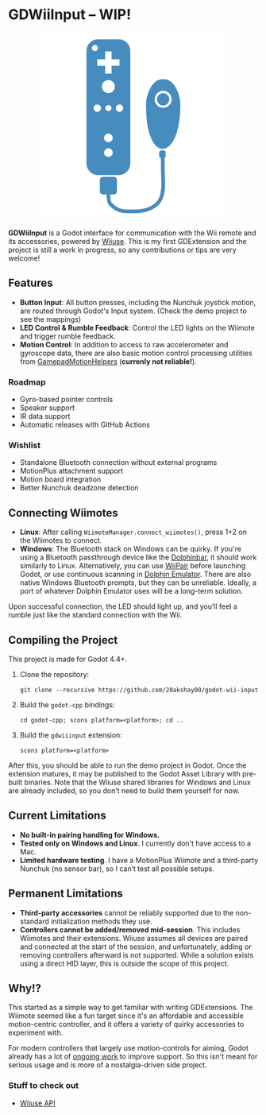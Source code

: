 # GDWiiInput – WIP!

<p align="center">
  <img src="./resources/GDWiiInputLogo.png" />
</p>

**GDWiiInput** is a Godot interface for communication with the Wii remote and its accessories, powered by [Wiiuse](https://github.com/wiiuse/wiiuse). This is my first GDExtension and the project is still a work in progress, so any contributions or tips are very welcome!

## Features

- **Button Input**: All button presses, including the Nunchuk joystick motion, are routed through Godot's Input system. (Check the demo project to see the mappings)
- **LED Control & Rumble Feedback**: Control the LED lights on the Wiimote and trigger rumble feedback.
- **Motion Control**: In addition to access to raw accelerometer and gyroscope data, there are also basic motion control processing utilities from [GamepadMotionHelpers](https://github.com/JibbSmart/GamepadMotionHelpers) (**currenly not reliable!**).

### Roadmap

- Gyro-based pointer controls
- Speaker support
- IR data support
- Automatic releases with GitHub Actions

### Wishlist

- Standalone Bluetooth connection without external programs
- MotionPlus attachment support
- Motion board integration
- Better Nunchuk deadzone detection

## Connecting Wiimotes

- **Linux**: After calling `WiimoteManager.connect_wiimotes()`, press 1+2 on the Wiimotes to connect.
- **Windows**: The Bluetooth stack on Windows can be quirky. If you're using a Bluetooth passthrough device like the [Dolphinbar](https://www.mayflash.com/product/W010.html), it should work similarly to Linux. Alternatively, you can use [WiiPair](https://github.com/jordanbtucker/WiiPair) before launching Godot, or use continuous scanning in [Dolphin Emulator](https://github.com/dolphin-emu/dolphin). There are also native Windows Bluetooth prompts, but they can be unreliable. Ideally, a port of whatever Dolphin Emulator uses will be a long-term solution.

Upon successful connection, the LED should light up, and you’ll feel a rumble just like the standard connection with the Wii.

## Compiling the Project

This project is made for Godot 4.4+.

1. Clone the repository:
    ```
    git clone --recursive https://github.com/20akshay00/godot-wii-input
    ```
2. Build the `godot-cpp` bindings:
    ```
    cd godot-cpp; scons platform=<platform>; cd ..
    ```
3. Build the `gdwiiinput` extension:
    ```
    scons platform=<platform>
    ```

After this, you should be able to run the demo project in Godot. Once the extension matures, it may be published to the Godot Asset Library with pre-built binaries. Note that the Wiiuse shared libraries for Windows and Linux are already included, so you don’t need to build them yourself for now.

## Current Limitations

- **No built-in pairing handling for Windows.**
- **Tested only on Windows and Linux**. I currently don't have access to a Mac.
- **Limited hardware testing**. I have a MotionPlus Wiimote and a third-party Nunchuk (no sensor bar), so I can’t test all possible setups.

## Permanent Limitations

- **Third-party accessories** cannot be reliably supported due to the non-standard initialization methods they use.
- **Controllers cannot be added/removed mid-session**. This includes Wiimotes and their extensions. Wiiuse assumes all devices are paired and connected at the start of the session, and unfortunately, adding or removing controllers afterward is not supported. While a solution exists using a direct HID layer, this is outside the scope of this project.

## Why!?

This started as a simple way to get familiar with writing GDExtensions. The Wiimote seemed like a fun target since it's an affordable and accessible motion-centric controller, and it offers a variety of quirky accessories to experiment with.

For modern controllers that largely use motion-controls for aiming, Godot already has a lot of [ongoing work](https://github.com/godotengine/godot-proposals/issues/2829) to improve support. So this isn't meant for serious usage and is more of a nostalgia-driven side project.

### Stuff to check out
- [Wiiuse API](https://wiiuse.net/?nav=api)
